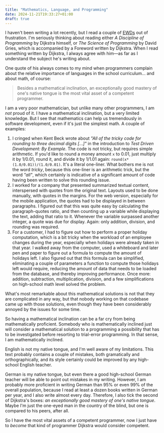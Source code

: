 ```yaml
---
title: "Mathematics, Language, and Programming"
date: 2024-11-21T19:33:27+01:00
draft: true
---
```


I haven't been writing a lot recently, but I read a couple of
[EWDs](https://www.cs.utexas.edu/~EWD/) out of frustration. I'm seriously
thinking about reading either _A Discipline of Programming_ by Dijkstra himself,
or _The Science of Programming_ by David Gries, which is accompanied by a
Foreword written by Dijkstra. When I read something written by Dijkstra, I
always agree with him—as far as I understand the subject he's writing about.

One quote of his always comes to my mind when programmers complain about
the relative importance of languages in the school curriculum… and about math,
of course:

> Besides a mathematical inclination, an exceptionally good mastery of one's
> native tongue is the most vital asset of a competent programmer.

I am a very poor mathematician, but unlike many other programmers, I am _not_
proud of it. I have a mathematical inclination, but a very limited knowledge.
But I see that mathematics can help us tremendously in software development,
even if it's just the simplest math. A couple of examples:

1. I cringed when Kent Beck wrote about _"All of the tricky code for rounding to
   three decimal digits […]"_ in the introduction to _Test Driven Development:
   By Example_. The code is not tricky, but requires simple arithmetic. If you'd
   like to round a money amount `x` to 0.01, just multiply it by 1/0.01, round
   it, and divide it by 1/1.01 again: `round(x*(1.0/0.01))/(1.0/0.01)`. It's
   a literal one-liner. What bothers me is not the word _tricky_, because this
   one-liner is an arithmetic trick, but the word _"all"_, which certainly
   is indicative of a significant amount of code having been written to solve
   this rounding issue.
2. I worked for a company that presented summarized textual content,
   interspersed with quotes from the original text. Layouts used to be done
   manually, with quotes in the margins. For the web version, especially for the
   mobile application, the quotes had to be displayed in between paragraphs. I
   figured out that this was quite easy by calculating the paragraph-quotes
   ratio, and then counting up a variable while displaying the text, adding that
   ratio to it. Whenever the variable surpassed another integer, a quote was due
   for display. Again: only addition, division, and rounding was required.
3. For a customer, I had to figure out how to perform a proper holiday
   computation, which is a bit tricky when the workload of an employee changes
   during the year, especially when holidays were already taken in that year. I
   walked away from the computer, used a whiteboard and later pen and paper to
   figure out a formula to compute the amount of holidays left. I also figured
   out that this formula can be simplified, eliminating a couple of parameters a
   function to compute those holidays left would require, reducing the amount of
   data that needs to be loaded from the database, and thereby improving
   performance. Once more: addition, subtraction, multiplication, division, and
   a few simplifications on high-school math level solved the problem.

What's most remarkable about this mathematical solutions is not that they are
complicated in any way, but that nobody working on that codebase came up with
those solutions, even though they have been considerably annoyed by the issues
for some time.

So having a mathematical inclination can be a far cry from being mathematically
proficient. Somebody who is mathematically inclined just will consider a
mathematical solution to a programming a possibility that has to be investigated
before resorting to trial-error programming. In that sense, I am mathematically
inclined.

English is not my native tongue, and I'm well aware of my limitations. This text
probably contains a couple of mistakes, both gramatically and orthographically,
and its style certainly could be improved by any high-school English teacher.

German is my native tongue, but even there a good high-school German teacher
will be able to point out mistakes in my writing. However, I am probably more
proficient in writing German than 95% or even 99% of the overall population,
because I read at least a dozen books written in German per year, and I also
write almost every day. Therefore, I also tick the second of Dijkstra's boxes:
_an exceptionally good mastery of one's native tongue_. Maybe I'm just the
one-eyed man in the country of the blind, but one is compared to his peers,
after all.

So I have the most vital assets of a competent programmer, now I just have to
_become_ that kind of programmer Dijkstra would consider competent.
